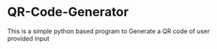 # QR-Code-Generator
This is a simple python based program to Generate a QR code of user provided input
